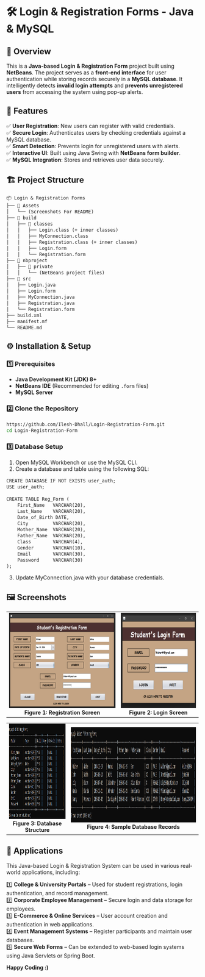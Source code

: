 # 🛠️ Login & Registration Forms - Java & MySQL

## 📌 Overview
This is a **Java-based Login & Registration Form** project built using **NetBeans**. The project serves as a **front-end interface** for user authentication while storing records securely in a **MySQL database**. It intelligently detects **invalid login attempts** and **prevents unregistered users** from accessing the system using pop-up alerts.

## 🎯 Features
✅ **User Registration**: New users can register with valid credentials.  
✅ **Secure Login**: Authenticates users by checking credentials against a MySQL database.  
✅ **Smart Detection**: Prevents login for unregistered users with alerts.  
✅ **Interactive UI**: Built using Java Swing with **NetBeans form builder**.  
✅ **MySQL Integration**: Stores and retrieves user data securely.  

## 🏗️ Project Structure
```
📦 Login & Registration Forms
├── 📂 Assets
│   └── (Screenshots For README)
├── 📂 build
│   ├── 📂 classes
│   │   ├── Login.class (+ inner classes)
│   │   ├── MyConnection.class
│   │   ├── Registration.class (+ inner classes)
│   │   ├── Login.form
│   │   └── Registration.form
├── 📂 nbproject
│   ├── 📂 private
│   │   └── (NetBeans project files)
├── 📂 src
│   ├── Login.java
│   ├── Login.form
│   ├── MyConnection.java
│   ├── Registration.java
│   └── Registration.form
├── build.xml
├── manifest.mf
└── README.md
```

## ⚙️ Installation & Setup
### 1️⃣ Prerequisites  
- **Java Development Kit (JDK) 8+**  
- **NetBeans IDE** (Recommended for editing `.form` files)  
- **MySQL Server**  

### 2️⃣ Clone the Repository  
```sh
https://github.com/Ilesh-Dhall/Login-Registration-Form.git
cd Login-Registration-Form
```

### 3️⃣ Database Setup
1. Open MySQL Workbench or use the MySQL CLI.
2. Create a database and table using the following SQL:
```
CREATE DATABASE IF NOT EXISTS user_auth;
USE user_auth;

CREATE TABLE Reg_Form (
    First_Name   VARCHAR(20),
    Last_Name    VARCHAR(20),
    Date_of_Birth DATE,
    City         VARCHAR(20),
    Mother_Name  VARCHAR(20),
    Father_Name  VARCHAR(20),
    Class        VARCHAR(4),
    Gender       VARCHAR(10),
    Email        VARCHAR(30),
    Password     VARCHAR(30)
);
```
3. Update MyConnection.java with your database credentials.

## 🖼️ Screenshots
<table align="center">
  <tr>
    <td align="center">
      <img src="Login & Registration Forms/Assets/RegistrationUI.png" alt="Registration Screen" height="250">
      <br><b>Figure 1: Registration Screen</b>
    </td>
    <td align="center">
      <img src="Login & Registration Forms/Assets/LoginUI.png" alt="Login Screen" height="250">
      <br><b>Figure 2: Login Screen</b>
    </td>
  </tr>
</table>

<table align="center">
  <tr>
    <td align="center">
      <img src="Login & Registration Forms/Assets/DatabaseStructure.png" alt="Registration Screen" height="250">
      <br><b>Figure 3: Database Structure</b>
    </td>
    <td align="center">
      <img src="Login & Registration Forms/Assets/DatabaseRecords.png" alt="Login Screen" height="250">
      <br><b>Figure 4: Sample Database Records</b>
    </td>
  </tr>
</table>




## 🚀 Applications  
This Java-based Login & Registration System can be used in various real-world applications, including:  

1️⃣ **College & University Portals** – Used for student registrations, login authentication, and record management.  
2️⃣ **Corporate Employee Management** – Secure login and data storage for employees.  
3️⃣ **E-Commerce & Online Services** – User account creation and authentication in web applications.  
4️⃣ **Event Management Systems** – Register participants and maintain user databases.  
5️⃣ **Secure Web Forms** – Can be extended to web-based login systems using Java Servlets or Spring Boot.  

**Happy Coding :)**
